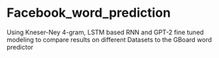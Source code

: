 # Facebook_word_prediction
Using Kneser-Ney 4-gram, LSTM based RNN and GPT-2 fine tuned modeling to compare results on different Datasets to the GBoard word predictor
